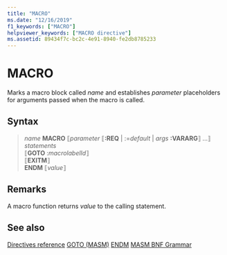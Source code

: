 ```yaml
---
title: "MACRO"
ms.date: "12/16/2019"
f1_keywords: ["MACRO"]
helpviewer_keywords: ["MACRO directive"]
ms.assetid: 89434f7c-bc2c-4e91-8940-fe2db8785233
---
```

# MACRO

Marks a macro block called *name* and establishes *parameter* placeholders for arguments passed when the macro is called.

## Syntax

> *name*  **MACRO** ⟦*parameter* ⟦**:REQ** | :=*default* | *args* **:VARARG**⟧ ...⟧\
> *statements*\
⟦**GOTO** :*macrolabelId*⟧\
> ⟦**EXITM**⟧\
> **ENDM** ⟦*value*⟧

## Remarks

A macro function returns *value* to the calling statement. 

## See also

[Directives reference](directives-reference.md)
[GOTO (MASM)](goto-masm.md)
[ENDM](endm.md)
[MASM BNF Grammar](masm-bnf-grammar.md)
